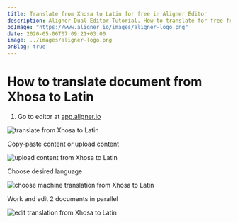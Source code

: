 ```yaml
---
title: Translate from Xhosa to Latin for free in Aligner Editor
description: Aligner Dual Editor Tutorial. How to translate for free from Xhosa to Latin. Aligner is multilingual document management platform. 
ogImage: "https://www.aligner.io/images/aligner-logo.png"
date: 2020-05-06T07:09:21+03:00
image: ../images/aligner-logo.png
onBlog: true
---
```


# How to translate document from Xhosa to Latin

1. Go to editor at [app.aligner.io](https://app.aligner.io "Aligner App web page")

![translate from Xhosa to Latin](../aligner-blank-editor.png "translate from Xhosa to Latin")

Copy-paste content or upload content

![upload content from Xhosa to Latin](../aligner-uploaded-document.png "upload content from Xhosa to Latin")

Choose desired language

![choose machine translation from Xhosa to Latin](../aligner-language-dropdown.png "choose machine translation from Xhosa to Latin")

Work and edit 2 documents in parallel

![edit translation from Xhosa to Latin](../aligner-double-sitded-editor.png "edit translation from Xhosa to Latin")

